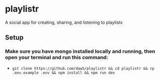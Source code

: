 # playlistr

A social app for creating, sharing, and listening to playlists

## Setup

### Make sure you have mongo installed locally and running, then open your terminal and run this command:

- `git clone https://github.com/daw5/playlistr && cd playlistr && cp .env.example .env && npm install && npm run dev`
